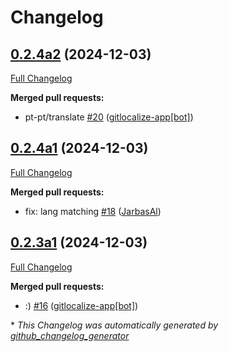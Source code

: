 # Changelog

## [0.2.4a2](https://github.com/OpenVoiceOS/ovos-solver-YesNo-plugin/tree/0.2.4a2) (2024-12-03)

[Full Changelog](https://github.com/OpenVoiceOS/ovos-solver-YesNo-plugin/compare/0.2.4a1...0.2.4a2)

**Merged pull requests:**

- pt-pt/translate [\#20](https://github.com/OpenVoiceOS/ovos-solver-YesNo-plugin/pull/20) ([gitlocalize-app[bot]](https://github.com/apps/gitlocalize-app))

## [0.2.4a1](https://github.com/OpenVoiceOS/ovos-solver-YesNo-plugin/tree/0.2.4a1) (2024-12-03)

[Full Changelog](https://github.com/OpenVoiceOS/ovos-solver-YesNo-plugin/compare/0.2.3a1...0.2.4a1)

**Merged pull requests:**

- fix: lang matching [\#18](https://github.com/OpenVoiceOS/ovos-solver-YesNo-plugin/pull/18) ([JarbasAl](https://github.com/JarbasAl))

## [0.2.3a1](https://github.com/OpenVoiceOS/ovos-solver-YesNo-plugin/tree/0.2.3a1) (2024-12-03)

[Full Changelog](https://github.com/OpenVoiceOS/ovos-solver-YesNo-plugin/compare/0.2.2...0.2.3a1)

**Merged pull requests:**

- :\) [\#16](https://github.com/OpenVoiceOS/ovos-solver-YesNo-plugin/pull/16) ([gitlocalize-app[bot]](https://github.com/apps/gitlocalize-app))



\* *This Changelog was automatically generated by [github_changelog_generator](https://github.com/github-changelog-generator/github-changelog-generator)*
